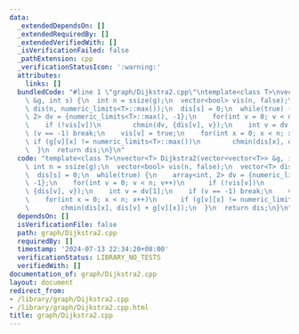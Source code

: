 ```yaml
---
data:
  _extendedDependsOn: []
  _extendedRequiredBy: []
  _extendedVerifiedWith: []
  _isVerificationFailed: false
  _pathExtension: cpp
  _verificationStatusIcon: ':warning:'
  attributes:
    links: []
  bundledCode: "#line 1 \"graph/Dijkstra2.cpp\"\ntemplate<class T>\nvector<T> Dijkstra2(vector<vector<T>>\
    \ &g, int s) {\n  int n = ssize(g);\n  vector<bool> vis(n, false);\n  vector<T>\
    \ dis(n, numeric_limits<T>::max());\n  dis[s] = 0;\n  while(true) {\n    array<int,\
    \ 2> dv = {numeric_limits<T>::max(), -1};\n    for(int v = 0; v < n; v++)\n  \
    \    if (!vis[v])\n        chmin(dv, {dis[v], v});\n    int v = dv[1];\n    if\
    \ (v == -1) break;\n    vis[v] = true;\n    for(int x = 0; x < n; x++)\n     \
    \ if (g[v][x] != numeric_limits<T>::max())\n        chmin(dis[x], dis[v] + g[v][x]);\n\
    \  }\n  return dis;\n}\n"
  code: "template<class T>\nvector<T> Dijkstra2(vector<vector<T>> &g, int s) {\n \
    \ int n = ssize(g);\n  vector<bool> vis(n, false);\n  vector<T> dis(n, numeric_limits<T>::max());\n\
    \  dis[s] = 0;\n  while(true) {\n    array<int, 2> dv = {numeric_limits<T>::max(),\
    \ -1};\n    for(int v = 0; v < n; v++)\n      if (!vis[v])\n        chmin(dv,\
    \ {dis[v], v});\n    int v = dv[1];\n    if (v == -1) break;\n    vis[v] = true;\n\
    \    for(int x = 0; x < n; x++)\n      if (g[v][x] != numeric_limits<T>::max())\n\
    \        chmin(dis[x], dis[v] + g[v][x]);\n  }\n  return dis;\n}\n"
  dependsOn: []
  isVerificationFile: false
  path: graph/Dijkstra2.cpp
  requiredBy: []
  timestamp: '2024-07-13 22:34:20+08:00'
  verificationStatus: LIBRARY_NO_TESTS
  verifiedWith: []
documentation_of: graph/Dijkstra2.cpp
layout: document
redirect_from:
- /library/graph/Dijkstra2.cpp
- /library/graph/Dijkstra2.cpp.html
title: graph/Dijkstra2.cpp
---
```

